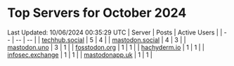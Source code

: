 # Top Servers for October 2024
Last Updated: 10/06/2024 00:35:29 UTC
| Server | Posts | Active Users |
| -- | -- | -- |
| [techhub.social](https://techhub.social/tags/PowerShell) | 5 | 4 |
| [mastodon.social](https://mastodon.social/tags/PowerShell) | 4 | 3 |
| [mastodon.uno](https://mastodon.uno/tags/PowerShell) | 3 | 1 |
| [fosstodon.org](https://fosstodon.org/tags/PowerShell) | 1 | 1 |
| [hachyderm.io](https://hachyderm.io/tags/PowerShell) | 1 | 1 |
| [infosec.exchange](https://infosec.exchange/tags/PowerShell) | 1 | 1 |
| [mastodonapp.uk](https://mastodonapp.uk/tags/PowerShell) | 1 | 1 |
